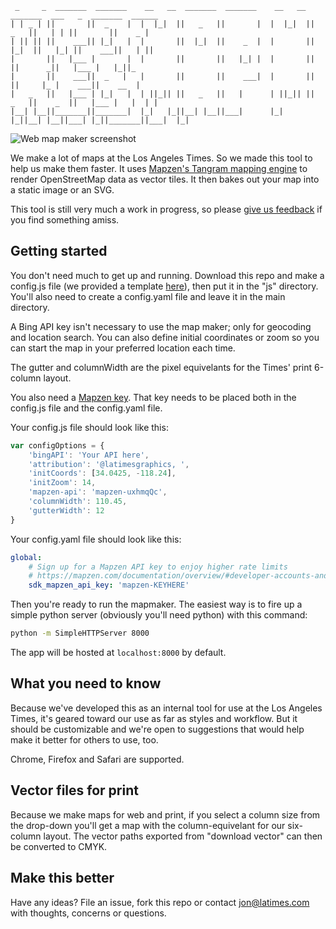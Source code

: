 ```
 _     _  _______  _______    __   __  _______  _______    __   __  _______  ___   _  _______  ______   
| | _ | ||       ||  _    |  |  |_|  ||   _   ||       |  |  |_|  ||   _   ||   | | ||       ||    _ |  
| || || ||    ___|| |_|   |  |       ||  |_|  ||    _  |  |       ||  |_|  ||   |_| ||    ___||   | ||  
|       ||   |___ |       |  |       ||       ||   |_| |  |       ||       ||      _||   |___ |   |_||_ 
|       ||    ___||  _   |   |       ||       ||    ___|  |       ||       ||     |_ |    ___||    __  |
|   _   ||   |___ | |_|   |  | ||_|| ||   _   ||   |      | ||_|| ||   _   ||    _  ||   |___ |   |  | |
|__| |__||_______||_______|  |_|   |_||__| |__||___|      |_|   |_||__| |__||___| |_||_______||___|  |_|
```

![Web map maker screenshot](https://user-images.githubusercontent.com/695934/28221465-33ce3702-6878-11e7-9cc6-978ff58de211.png)


We make a lot of maps at the Los Angeles Times. So we made this tool to help us make them faster. It uses [Mapzen's Tangram mapping engine](https://mapzen.com/products/tangram/) to render OpenStreetMap data as vector tiles. It then bakes out your map into a static image or an SVG.

This tool is still very much a work in progress, so please [give us feedback](https://github.com/datadesk/web-map-maker/issues) if you find something amiss. 

## Getting started

You don't need much to get up and running. Download this repo and make a config.js file (we provided a template [here](https://github.com/datadesk/web-map-maker/tree/master/js/config.js-TEMPLATE)), then put it in the "js" directory. You'll also need to create a config.yaml file and leave it in the main directory.

A Bing API key isn't necessary to use the map maker; only for geocoding and location search. You can also define initial coordinates or zoom so you can start the map in your preferred location each time. 

The gutter and columnWidth are the pixel equivelants for the Times' print 6-column layout.

You also need a [Mapzen key](https://mapzen.com/developers/sign_in). That key needs to be placed both in the config.js file and the config.yaml file.

Your config.js file should look like this:
```js
var configOptions = {
    'bingAPI': 'Your API here',
    'attribution': '@latimesgraphics, ',
    'initCoords': [34.0425, -118.24],
    'initZoom': 14,
    'mapzen-api': 'mapzen-uxhmqQc',
    'columnWidth': 110.45,
    'gutterWidth': 12
}
```

Your config.yaml file should look like this:
```yaml
global:
    # Sign up for a Mapzen API key to enjoy higher rate limits
    # https://mapzen.com/documentation/overview/#developer-accounts-and-api-keys
    sdk_mapzen_api_key: 'mapzen-KEYHERE'
```

Then you're ready to run the mapmaker. The easiest way is to fire up a simple python server (obviously you'll need python) with this command:

```sh
python -m SimpleHTTPServer 8000
```

The app will be hosted at `localhost:8000` by default.

## What you need to know

Because we've developed this as an internal tool for use at the Los Angeles Times, it's  geared toward our use as far as styles and workflow. But it should be customizable and we're open to suggestions that would help make it better for others to use, too.

Chrome, Firefox and Safari are supported.

## Vector files for print
Because we make maps for web and print, if you select a column size from the drop-down you'll get a map with the column-equivelant for our six-column layout. The vector paths exported from "download vector" can then be converted to CMYK.

## Make this better

Have any ideas? File an issue, fork this repo or contact jon@latimes.com with thoughts, concerns or questions.

